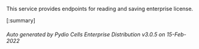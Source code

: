 






This service provides endpoints for reading and saving enterprise license.

[:summary]

###### Auto generated by Pydio Cells Enterprise Distribution v3.0.5 on 15-Feb-2022
